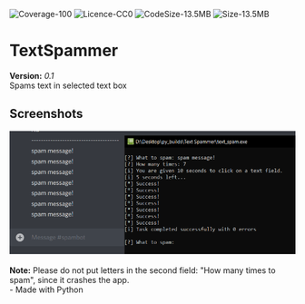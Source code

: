 ![Coverage-100](https://img.shields.io/badge/Coverage-100-brightgreen)
![Licence-CC0](https://img.shields.io/badge/License-CC--0-green)
![CodeSize-13.5MB](https://img.shields.io/badge/Code--Size-2KB-blue)
![Size-13.5MB](https://img.shields.io/badge/Size-13.4MB-blue)

# TextSpammer
**Version:**
*0.1*
<br>
Spams text in selected text box
<br>
## Screenshots
![img1](images/img1.png)
<br><br>
**Note:** Please do not put letters in the second field: "How many times to spam", since it crashes the app.
<br>
\- Made with Python
